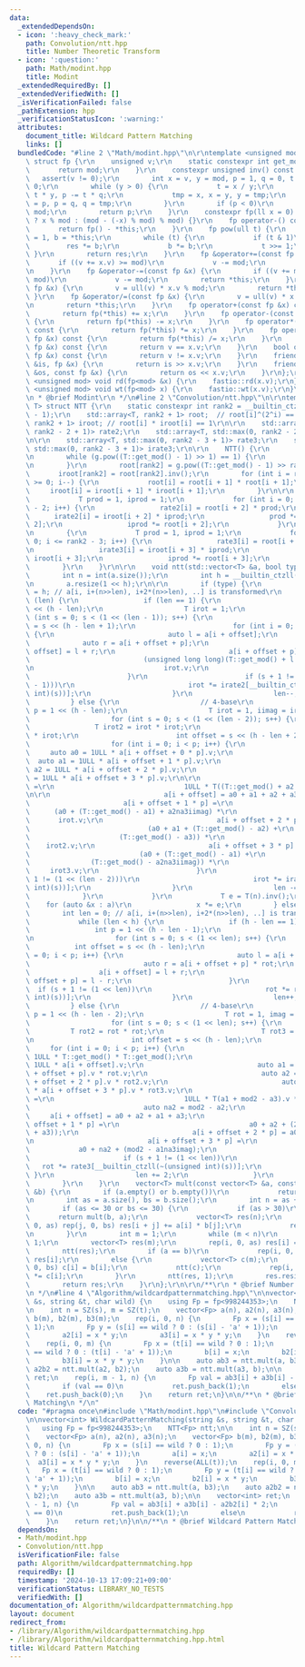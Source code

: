 ```yaml
---
data:
  _extendedDependsOn:
  - icon: ':heavy_check_mark:'
    path: Convolution/ntt.hpp
    title: Number Theoretic Transform
  - icon: ':question:'
    path: Math/modint.hpp
    title: Modint
  _extendedRequiredBy: []
  _extendedVerifiedWith: []
  _isVerificationFailed: false
  _pathExtension: hpp
  _verificationStatusIcon: ':warning:'
  attributes:
    document_title: Wildcard Pattern Matching
    links: []
  bundledCode: "#line 2 \"Math/modint.hpp\"\n\r\ntemplate <unsigned mod = 1000000007>\
    \ struct fp {\r\n    unsigned v;\r\n    static constexpr int get_mod() {\r\n \
    \       return mod;\r\n    }\r\n    constexpr unsigned inv() const {\r\n     \
    \   assert(v != 0);\r\n        int x = v, y = mod, p = 1, q = 0, t = 0, tmp =\
    \ 0;\r\n        while (y > 0) {\r\n            t = x / y;\r\n            x -=\
    \ t * y, p -= t * q;\r\n            tmp = x, x = y, y = tmp;\r\n            tmp\
    \ = p, p = q, q = tmp;\r\n        }\r\n        if (p < 0)\r\n            p +=\
    \ mod;\r\n        return p;\r\n    }\r\n    constexpr fp(ll x = 0) : v(x >= 0\
    \ ? x % mod : (mod - (-x) % mod) % mod) {}\r\n    fp operator-() const {\r\n \
    \       return fp() - *this;\r\n    }\r\n    fp pow(ull t) {\r\n        fp res\
    \ = 1, b = *this;\r\n        while (t) {\r\n            if (t & 1)\r\n       \
    \         res *= b;\r\n            b *= b;\r\n            t >>= 1;\r\n       \
    \ }\r\n        return res;\r\n    }\r\n    fp &operator+=(const fp &x) {\r\n \
    \       if ((v += x.v) >= mod)\r\n            v -= mod;\r\n        return *this;\r\
    \n    }\r\n    fp &operator-=(const fp &x) {\r\n        if ((v += mod - x.v) >=\
    \ mod)\r\n            v -= mod;\r\n        return *this;\r\n    }\r\n    fp &operator*=(const\
    \ fp &x) {\r\n        v = ull(v) * x.v % mod;\r\n        return *this;\r\n   \
    \ }\r\n    fp &operator/=(const fp &x) {\r\n        v = ull(v) * x.inv() % mod;\r\
    \n        return *this;\r\n    }\r\n    fp operator+(const fp &x) const {\r\n\
    \        return fp(*this) += x;\r\n    }\r\n    fp operator-(const fp &x) const\
    \ {\r\n        return fp(*this) -= x;\r\n    }\r\n    fp operator*(const fp &x)\
    \ const {\r\n        return fp(*this) *= x;\r\n    }\r\n    fp operator/(const\
    \ fp &x) const {\r\n        return fp(*this) /= x;\r\n    }\r\n    bool operator==(const\
    \ fp &x) const {\r\n        return v == x.v;\r\n    }\r\n    bool operator!=(const\
    \ fp &x) const {\r\n        return v != x.v;\r\n    }\r\n    friend istream &operator>>(istream\
    \ &is, fp &x) {\r\n        return is >> x.v;\r\n    }\r\n    friend ostream &operator<<(ostream\
    \ &os, const fp &x) {\r\n        return os << x.v;\r\n    }\r\n};\r\n\r\ntemplate\
    \ <unsigned mod> void rd(fp<mod> &x) {\r\n    fastio::rd(x.v);\r\n}\r\ntemplate\
    \ <unsigned mod> void wt(fp<mod> x) {\r\n    fastio::wt(x.v);\r\n}\r\n\r\n/**\r\
    \n * @brief Modint\r\n */\n#line 2 \"Convolution/ntt.hpp\"\n\r\ntemplate <typename\
    \ T> struct NTT {\r\n    static constexpr int rank2 = __builtin_ctzll(T::get_mod()\
    \ - 1);\r\n    std::array<T, rank2 + 1> root;  // root[i]^(2^i) == 1\r\n    std::array<T,\
    \ rank2 + 1> iroot; // root[i] * iroot[i] == 1\r\n\r\n    std::array<T, std::max(0,\
    \ rank2 - 2 + 1)> rate2;\r\n    std::array<T, std::max(0, rank2 - 2 + 1)> irate2;\r\
    \n\r\n    std::array<T, std::max(0, rank2 - 3 + 1)> rate3;\r\n    std::array<T,\
    \ std::max(0, rank2 - 3 + 1)> irate3;\r\n\r\n    NTT() {\r\n        T g = 2;\r\
    \n        while (g.pow((T::get_mod() - 1) >> 1) == 1) {\r\n            g += 1;\r\
    \n        }\r\n        root[rank2] = g.pow((T::get_mod() - 1) >> rank2);\r\n \
    \       iroot[rank2] = root[rank2].inv();\r\n        for (int i = rank2 - 1; i\
    \ >= 0; i--) {\r\n            root[i] = root[i + 1] * root[i + 1];\r\n       \
    \     iroot[i] = iroot[i + 1] * iroot[i + 1];\r\n        }\r\n\r\n        {\r\n\
    \            T prod = 1, iprod = 1;\r\n            for (int i = 0; i <= rank2\
    \ - 2; i++) {\r\n                rate2[i] = root[i + 2] * prod;\r\n          \
    \      irate2[i] = iroot[i + 2] * iprod;\r\n                prod *= iroot[i +\
    \ 2];\r\n                iprod *= root[i + 2];\r\n            }\r\n        }\r\
    \n        {\r\n            T prod = 1, iprod = 1;\r\n            for (int i =\
    \ 0; i <= rank2 - 3; i++) {\r\n                rate3[i] = root[i + 3] * prod;\r\
    \n                irate3[i] = iroot[i + 3] * iprod;\r\n                prod *=\
    \ iroot[i + 3];\r\n                iprod *= root[i + 3];\r\n            }\r\n\
    \        }\r\n    }\r\n\r\n    void ntt(std::vector<T> &a, bool type = 0) {\r\n\
    \        int n = int(a.size());\r\n        int h = __builtin_ctzll((unsigned int)n);\r\
    \n        a.resize(1 << h);\r\n\r\n        if (type) {\r\n            int len\
    \ = h; // a[i, i+(n>>len), i+2*(n>>len), ..] is transformed\r\n            while\
    \ (len) {\r\n                if (len == 1) {\r\n                    int p = 1\
    \ << (h - len);\r\n                    T irot = 1;\r\n                    for\
    \ (int s = 0; s < (1 << (len - 1)); s++) {\r\n                        int offset\
    \ = s << (h - len + 1);\r\n                        for (int i = 0; i < p; i++)\
    \ {\r\n                            auto l = a[i + offset];\r\n               \
    \             auto r = a[i + offset + p];\r\n                            a[i +\
    \ offset] = l + r;\r\n                            a[i + offset + p] =\r\n    \
    \                            (unsigned long long)(T::get_mod() + l.v - r.v) *\r\
    \n                                irot.v;\r\n                            ;\r\n\
    \                        }\r\n                        if (s + 1 != (1 << (len\
    \ - 1)))\r\n                            irot *= irate2[__builtin_ctzll(~(unsigned\
    \ int)(s))];\r\n                    }\r\n                    len--;\r\n      \
    \          } else {\r\n                    // 4-base\r\n                    int\
    \ p = 1 << (h - len);\r\n                    T irot = 1, iimag = iroot[2];\r\n\
    \                    for (int s = 0; s < (1 << (len - 2)); s++) {\r\n        \
    \                T irot2 = irot * irot;\r\n                        T irot3 = irot2\
    \ * irot;\r\n                        int offset = s << (h - len + 2);\r\n    \
    \                    for (int i = 0; i < p; i++) {\r\n                       \
    \     auto a0 = 1ULL * a[i + offset + 0 * p].v;\r\n                          \
    \  auto a1 = 1ULL * a[i + offset + 1 * p].v;\r\n                            auto\
    \ a2 = 1ULL * a[i + offset + 2 * p].v;\r\n                            auto a3\
    \ = 1ULL * a[i + offset + 3 * p].v;\r\n\r\n                            auto a2na3iimag\
    \ =\r\n                                1ULL * T((T::get_mod() + a2 - a3) * iimag.v).v;\r\
    \n\r\n                            a[i + offset] = a0 + a1 + a2 + a3;\r\n     \
    \                       a[i + offset + 1 * p] =\r\n                          \
    \      (a0 + (T::get_mod() - a1) + a2na3iimag) *\r\n                         \
    \       irot.v;\r\n                            a[i + offset + 2 * p] =\r\n   \
    \                             (a0 + a1 + (T::get_mod() - a2) +\r\n           \
    \                      (T::get_mod() - a3)) *\r\n                            \
    \    irot2.v;\r\n                            a[i + offset + 3 * p] =\r\n     \
    \                           (a0 + (T::get_mod() - a1) +\r\n                  \
    \               (T::get_mod() - a2na3iimag)) *\r\n                           \
    \     irot3.v;\r\n                        }\r\n                        if (s +\
    \ 1 != (1 << (len - 2)))\r\n                            irot *= irate3[__builtin_ctzll(~(unsigned\
    \ int)(s))];\r\n                    }\r\n                    len -= 2;\r\n   \
    \             }\r\n            }\r\n            T e = T(n).inv();\r\n        \
    \    for (auto &x : a)\r\n                x *= e;\r\n        } else {\r\n    \
    \        int len = 0; // a[i, i+(n>>len), i+2*(n>>len), ..] is transformed\r\n\
    \            while (len < h) {\r\n                if (h - len == 1) {\r\n    \
    \                int p = 1 << (h - len - 1);\r\n                    T rot = 1;\r\
    \n                    for (int s = 0; s < (1 << len); s++) {\r\n             \
    \           int offset = s << (h - len);\r\n                        for (int i\
    \ = 0; i < p; i++) {\r\n                            auto l = a[i + offset];\r\n\
    \                            auto r = a[i + offset + p] * rot;\r\n           \
    \                 a[i + offset] = l + r;\r\n                            a[i +\
    \ offset + p] = l - r;\r\n                        }\r\n                      \
    \  if (s + 1 != (1 << len))\r\n                            rot *= rate2[__builtin_ctzll(~(unsigned\
    \ int)(s))];\r\n                    }\r\n                    len++;\r\n      \
    \          } else {\r\n                    // 4-base\r\n                    int\
    \ p = 1 << (h - len - 2);\r\n                    T rot = 1, imag = root[2];\r\n\
    \                    for (int s = 0; s < (1 << len); s++) {\r\n              \
    \          T rot2 = rot * rot;\r\n                        T rot3 = rot2 * rot;\r\
    \n                        int offset = s << (h - len);\r\n                   \
    \     for (int i = 0; i < p; i++) {\r\n                            auto mod2 =\
    \ 1ULL * T::get_mod() * T::get_mod();\r\n                            auto a0 =\
    \ 1ULL * a[i + offset].v;\r\n                            auto a1 = 1ULL * a[i\
    \ + offset + p].v * rot.v;\r\n                            auto a2 = 1ULL * a[i\
    \ + offset + 2 * p].v * rot2.v;\r\n                            auto a3 = 1ULL\
    \ * a[i + offset + 3 * p].v * rot3.v;\r\n                            auto a1na3imag\
    \ =\r\n                                1ULL * T(a1 + mod2 - a3).v * imag.v;\r\n\
    \                            auto na2 = mod2 - a2;\r\n                       \
    \     a[i + offset] = a0 + a2 + a1 + a3;\r\n                            a[i +\
    \ offset + 1 * p] =\r\n                                a0 + a2 + (2 * mod2 - (a1\
    \ + a3));\r\n                            a[i + offset + 2 * p] = a0 + na2 + a1na3imag;\r\
    \n                            a[i + offset + 3 * p] =\r\n                    \
    \            a0 + na2 + (mod2 - a1na3imag);\r\n                        }\r\n \
    \                       if (s + 1 != (1 << len))\r\n                         \
    \   rot *= rate3[__builtin_ctzll(~(unsigned int)(s))];\r\n                   \
    \ }\r\n                    len += 2;\r\n                }\r\n            }\r\n\
    \        }\r\n    }\r\n    vector<T> mult(const vector<T> &a, const vector<T>\
    \ &b) {\r\n        if (a.empty() or b.empty())\r\n            return vector<T>();\r\
    \n        int as = a.size(), bs = b.size();\r\n        int n = as + bs - 1;\r\n\
    \        if (as <= 30 or bs <= 30) {\r\n            if (as > 30)\r\n         \
    \       return mult(b, a);\r\n            vector<T> res(n);\r\n            rep(i,\
    \ 0, as) rep(j, 0, bs) res[i + j] += a[i] * b[j];\r\n            return res;\r\
    \n        }\r\n        int m = 1;\r\n        while (m < n)\r\n            m <<=\
    \ 1;\r\n        vector<T> res(m);\r\n        rep(i, 0, as) res[i] = a[i];\r\n\
    \        ntt(res);\r\n        if (a == b)\r\n            rep(i, 0, m) res[i] *=\
    \ res[i];\r\n        else {\r\n            vector<T> c(m);\r\n            rep(i,\
    \ 0, bs) c[i] = b[i];\r\n            ntt(c);\r\n            rep(i, 0, m) res[i]\
    \ *= c[i];\r\n        }\r\n        ntt(res, 1);\r\n        res.resize(n);\r\n\
    \        return res;\r\n    }\r\n};\r\n\r\n/**\r\n * @brief Number Theoretic Transform\r\
    \n */\n#line 4 \"Algorithm/wildcardpatternmatching.hpp\"\n\nvector<int> WildcardPatternMatching(string\
    \ &s, string &t, char wild) {\n    using Fp = fp<998244353>;\n    NTT<Fp> ntt;\n\
    \n    int n = SZ(s), m = SZ(t);\n    vector<Fp> a(n), a2(n), a3(n);\n    vector<Fp>\
    \ b(m), b2(m), b3(m);\n    rep(i, 0, n) {\n        Fp x = (s[i] == wild ? 0 :\
    \ 1);\n        Fp y = (s[i] == wild ? 0 : (s[i] - 'a' + 1));\n        a[i] = x;\n\
    \        a2[i] = x * y;\n        a3[i] = x * y * y;\n    }\n    reverse(ALL(t));\n\
    \    rep(i, 0, m) {\n        Fp x = (t[i] == wild ? 0 : 1);\n        Fp y = (t[i]\
    \ == wild ? 0 : (t[i] - 'a' + 1));\n        b[i] = x;\n        b2[i] = x * y;\n\
    \        b3[i] = x * y * y;\n    }\n\n    auto ab3 = ntt.mult(a, b3);\n    auto\
    \ a2b2 = ntt.mult(a2, b2);\n    auto a3b = ntt.mult(a3, b);\n\n    vector<int>\
    \ ret;\n    rep(i, m - 1, n) {\n        Fp val = ab3[i] + a3b[i] - a2b2[i] * 2;\n\
    \        if (val == 0)\n            ret.push_back(1);\n        else\n        \
    \    ret.push_back(0);\n    }\n    return ret;\n}\n\n/**\n * @brief Wildcard Pattern\
    \ Matching\n */\n"
  code: "#pragma once\n#include \"Math/modint.hpp\"\n#include \"Convolution/ntt.hpp\"\
    \n\nvector<int> WildcardPatternMatching(string &s, string &t, char wild) {\n \
    \   using Fp = fp<998244353>;\n    NTT<Fp> ntt;\n\n    int n = SZ(s), m = SZ(t);\n\
    \    vector<Fp> a(n), a2(n), a3(n);\n    vector<Fp> b(m), b2(m), b3(m);\n    rep(i,\
    \ 0, n) {\n        Fp x = (s[i] == wild ? 0 : 1);\n        Fp y = (s[i] == wild\
    \ ? 0 : (s[i] - 'a' + 1));\n        a[i] = x;\n        a2[i] = x * y;\n      \
    \  a3[i] = x * y * y;\n    }\n    reverse(ALL(t));\n    rep(i, 0, m) {\n     \
    \   Fp x = (t[i] == wild ? 0 : 1);\n        Fp y = (t[i] == wild ? 0 : (t[i] -\
    \ 'a' + 1));\n        b[i] = x;\n        b2[i] = x * y;\n        b3[i] = x * y\
    \ * y;\n    }\n\n    auto ab3 = ntt.mult(a, b3);\n    auto a2b2 = ntt.mult(a2,\
    \ b2);\n    auto a3b = ntt.mult(a3, b);\n\n    vector<int> ret;\n    rep(i, m\
    \ - 1, n) {\n        Fp val = ab3[i] + a3b[i] - a2b2[i] * 2;\n        if (val\
    \ == 0)\n            ret.push_back(1);\n        else\n            ret.push_back(0);\n\
    \    }\n    return ret;\n}\n\n/**\n * @brief Wildcard Pattern Matching\n */"
  dependsOn:
  - Math/modint.hpp
  - Convolution/ntt.hpp
  isVerificationFile: false
  path: Algorithm/wildcardpatternmatching.hpp
  requiredBy: []
  timestamp: '2024-10-13 17:09:21+09:00'
  verificationStatus: LIBRARY_NO_TESTS
  verifiedWith: []
documentation_of: Algorithm/wildcardpatternmatching.hpp
layout: document
redirect_from:
- /library/Algorithm/wildcardpatternmatching.hpp
- /library/Algorithm/wildcardpatternmatching.hpp.html
title: Wildcard Pattern Matching
---
```

